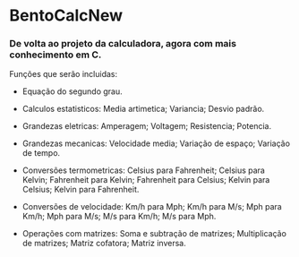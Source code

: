 # BentoCalcNew
 <h3>De volta ao projeto da calculadora, agora com mais conhecimento em C.</h3>
Funções que serão incluidas:

- Equação do segundo grau.

- Calculos estatisticos:
  Media artimetica;
  Variancia;
  Desvio padrão.

- Grandezas eletricas:
  Amperagem;
  Voltagem;
  Resistencia;
  Potencia.
  
- Grandezas mecanicas:
  Velocidade media;
  Variação de espaço;
  Variação de tempo.
  
- Conversões termometricas:
  Celsius para Fahrenheit;
  Celsius para Kelvin;
  Fahrenheit para Kelvin;
  Fahrenheit para Celsius;
  Kelvin para Celsius;
  Kelvin para Fahrenheit.
  
- Conversões de velocidade:
  Km/h para Mph;
  Km/h para M/s;
  Mph para Km/h;
  Mph para M/s;
  M/s para Km/h;
  M/s para Mph.
  
- Operações com matrizes:
  Soma e subtração de matrizes;
  Multiplicação de matrizes;
  Matriz cofatora;
  Matriz inversa.
